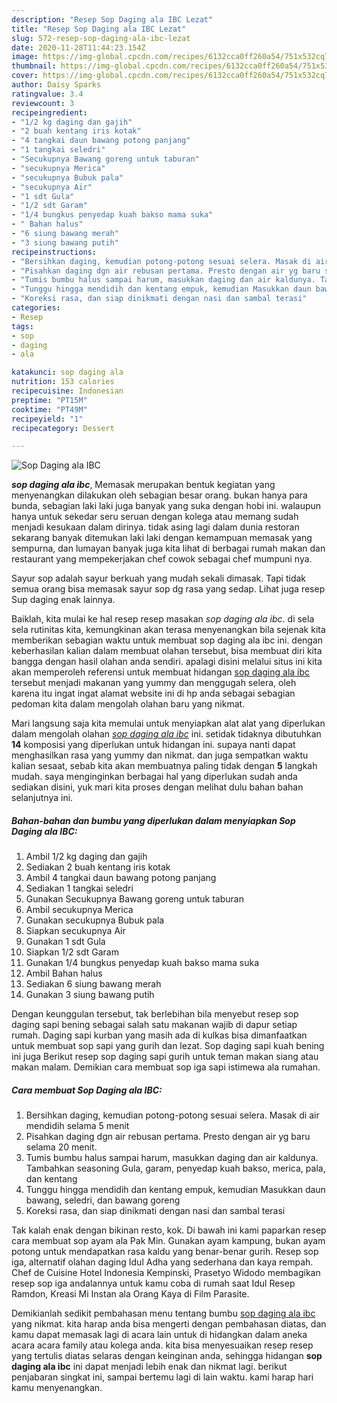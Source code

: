 ```yaml
---
description: "Resep Sop Daging ala IBC Lezat"
title: "Resep Sop Daging ala IBC Lezat"
slug: 572-resep-sop-daging-ala-ibc-lezat
date: 2020-11-28T11:44:23.154Z
image: https://img-global.cpcdn.com/recipes/6132cca0ff260a54/751x532cq70/sop-daging-ala-ibc-foto-resep-utama.jpg
thumbnail: https://img-global.cpcdn.com/recipes/6132cca0ff260a54/751x532cq70/sop-daging-ala-ibc-foto-resep-utama.jpg
cover: https://img-global.cpcdn.com/recipes/6132cca0ff260a54/751x532cq70/sop-daging-ala-ibc-foto-resep-utama.jpg
author: Daisy Sparks
ratingvalue: 3.4
reviewcount: 3
recipeingredient:
- "1/2 kg daging dan gajih"
- "2 buah kentang iris kotak"
- "4 tangkai daun bawang potong panjang"
- "1 tangkai seledri"
- "Secukupnya Bawang goreng untuk taburan"
- "secukupnya Merica"
- "secukupnya Bubuk pala"
- "secukupnya Air"
- "1 sdt Gula"
- "1/2 sdt Garam"
- "1/4 bungkus penyedap kuah bakso mama suka"
- " Bahan halus"
- "6 siung bawang merah"
- "3 siung bawang putih"
recipeinstructions:
- "Bersihkan daging, kemudian potong-potong sesuai selera. Masak di air mendidih selama 5 menit"
- "Pisahkan daging dgn air rebusan pertama. Presto dengan air yg baru selama 20 menit."
- "Tumis bumbu halus sampai harum, masukkan daging dan air kaldunya. Tambahkan seasoning Gula, garam, penyedap kuah bakso, merica, pala, dan kentang"
- "Tunggu hingga mendidih dan kentang empuk, kemudian Masukkan daun bawang, seledri, dan bawang goreng"
- "Koreksi rasa, dan siap dinikmati dengan nasi dan sambal terasi"
categories:
- Resep
tags:
- sop
- daging
- ala

katakunci: sop daging ala 
nutrition: 153 calories
recipecuisine: Indonesian
preptime: "PT15M"
cooktime: "PT49M"
recipeyield: "1"
recipecategory: Dessert

---
```



![Sop Daging ala IBC](https://img-global.cpcdn.com/recipes/6132cca0ff260a54/751x532cq70/sop-daging-ala-ibc-foto-resep-utama.jpg)

<b><i>sop daging ala ibc</i></b>, Memasak merupakan bentuk kegiatan yang menyenangkan dilakukan oleh sebagian besar orang. bukan hanya para bunda, sebagian laki laki juga banyak yang suka dengan hobi ini. walaupun hanya untuk sekedar seru seruan dengan kolega atau memang sudah menjadi kesukaan dalam dirinya. tidak asing lagi dalam dunia restoran sekarang banyak ditemukan laki laki dengan kemampuan memasak yang sempurna, dan lumayan banyak juga kita lihat di berbagai rumah makan dan restaurant yang mempekerjakan chef cowok sebagai chef mumpuni nya.

Sayur sop adalah sayur berkuah yang mudah sekali dimasak. Tapi tidak semua orang bisa memasak sayur sop dg rasa yang sedap. Lihat juga resep Sup daging enak lainnya.

Baiklah, kita mulai ke hal resep resep masakan <i>sop daging ala ibc</i>. di sela sela rutinitas kita, kemungkinan akan terasa menyenangkan bila sejenak kita memberikan sebagian waktu untuk membuat sop daging ala ibc ini. dengan keberhasilan kalian dalam membuat olahan tersebut, bisa membuat diri kita bangga dengan hasil olahan anda sendiri. apalagi disini melalui situs ini kita akan memperoleh referensi untuk membuat hidangan <u>sop daging ala ibc</u> tersebut menjadi makanan yang yummy dan menggugah selera, oleh karena itu ingat ingat alamat website ini di hp anda sebagai sebagian pedoman kita dalam mengolah olahan baru yang nikmat.


Mari langsung saja kita memulai untuk menyiapkan alat alat yang diperlukan dalam mengolah olahan <u><i>sop daging ala ibc</i></u> ini. setidak tidaknya dibutuhkan <b>14</b> komposisi yang diperlukan untuk hidangan ini. supaya nanti dapat menghasilkan rasa yang yummy dan nikmat. dan juga sempatkan waktu kalian sesaat, sebab kita akan membuatnya paling tidak dengan <b>5</b> langkah mudah. saya menginginkan berbagai hal yang diperlukan sudah anda sediakan disini, yuk mari kita proses dengan melihat dulu bahan bahan selanjutnya ini.

<!--inarticleads1-->

##### Bahan-bahan dan bumbu yang diperlukan dalam menyiapkan Sop Daging ala IBC:

1. Ambil 1/2 kg daging dan gajih
1. Sediakan 2 buah kentang iris kotak
1. Ambil 4 tangkai daun bawang potong panjang
1. Sediakan 1 tangkai seledri
1. Gunakan Secukupnya Bawang goreng untuk taburan
1. Ambil secukupnya Merica
1. Gunakan secukupnya Bubuk pala
1. Siapkan secukupnya Air
1. Gunakan 1 sdt Gula
1. Siapkan 1/2 sdt Garam
1. Gunakan 1/4 bungkus penyedap kuah bakso mama suka
1. Ambil  Bahan halus
1. Sediakan 6 siung bawang merah
1. Gunakan 3 siung bawang putih


Dengan keunggulan tersebut, tak berlebihan bila menyebut resep sop daging sapi bening sebagai salah satu makanan wajib di dapur setiap rumah. Daging sapi kurban yang masih ada di kulkas bisa dimanfaatkan untuk membuat sop sapi yang gurih dan lezat. Sop daging sapi kuah bening ini juga Berikut resep sop daging sapi gurih untuk teman makan siang atau makan malam. Demikian cara membuat sop iga sapi istimewa ala rumahan. 

<!--inarticleads2-->

##### Cara membuat Sop Daging ala IBC:

1. Bersihkan daging, kemudian potong-potong sesuai selera. Masak di air mendidih selama 5 menit
1. Pisahkan daging dgn air rebusan pertama. Presto dengan air yg baru selama 20 menit.
1. Tumis bumbu halus sampai harum, masukkan daging dan air kaldunya. Tambahkan seasoning Gula, garam, penyedap kuah bakso, merica, pala, dan kentang
1. Tunggu hingga mendidih dan kentang empuk, kemudian Masukkan daun bawang, seledri, dan bawang goreng
1. Koreksi rasa, dan siap dinikmati dengan nasi dan sambal terasi


Tak kalah enak dengan bikinan resto, kok. Di bawah ini kami paparkan resep cara membuat sop ayam ala Pak Min. Gunakan ayam kampung, bukan ayam potong untuk mendapatkan rasa kaldu yang benar-benar gurih. Resep sop iga, alternatif olahan daging Idul Adha yang sederhana dan kaya rempah. Chef de Cuisine Hotel Indonesia Kempinski, Prasetyo Widodo membagikan resep sop iga andalannya untuk kamu coba di rumah saat Idul Resep Ramdon, Kreasi Mi Instan ala Orang Kaya di Film Parasite. 

Demikianlah sedikit pembahasan menu tentang bumbu <u>sop daging ala ibc</u> yang nikmat. kita harap anda bisa mengerti dengan pembahasan diatas, dan kamu dapat memasak lagi di acara lain untuk di hidangkan dalam aneka acara acara family atau kolega anda. kita bisa menyesuaikan resep resep yang tertulis diatas selaras dengan keinginan anda, sehingga hidangan <b>sop daging ala ibc</b> ini dapat menjadi lebih enak dan nikmat lagi. berikut penjabaran singkat ini, sampai bertemu lagi di lain waktu. kami harap hari kamu menyenangkan.
